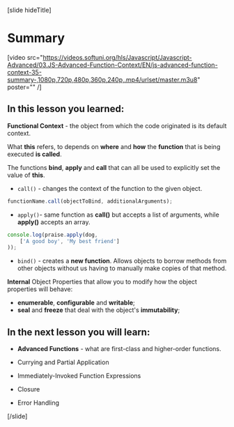 [slide hideTitle]

# Summary

[video src="https://videos.softuni.org/hls/Javascript/Javascript-Advanced/03.JS-Advanced-Function-Context/EN/js-advanced-function-context-35-summary-,1080p,720p,480p,360p,240p,.mp4/urlset/master.m3u8" poster="" /]

## In this lesson you learned:

**Functional Context** - the object from which the code originated is its default context. 

What **this** refers, to depends on **where** and **how** the **function** that is being executed **is called**.

The functions **bind**, **apply** and **call** that can all be used to explicitly set the value of **this**.

 - ``call()`` - changes the context of the function to the given object.

```js
functionName.call(objectToBind, additionalArguments);
```

- ``apply()``- same function as **call()** but accepts a list of arguments, while **apply()** accepts an array.

```js
console.log(praise.apply(dog,
    ['A good boy', 'My best friend']
));
```

- ``bind()`` - creates a **new function**. Allows objects to borrow methods from other objects without us having to manually make copies of that method.

**Internal** Object Properties that allow you to modify how the object properties will behave: 
  - **enumerable**, **configurable** and **writable**;
  - **seal** and **freeze** that deal with the object's **immutability**;


## In the next lesson you will learn:
- **Advanced Functions** - what are first-class and higher-order functions.

- Currying and Partial Application

- Immediately-Invoked Function Expressions

- Closure

- Error Handling

[/slide]
